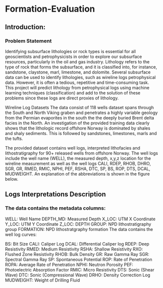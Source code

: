 # Formation-Evaluation

## Introduction:
### Problem Statement
Identifying subsurface lithologies or rock types is essential for all geoscientists and petrophysicists in order to explore our subsurface resources, particularly in the oil and gas industry. Lithology refers to the type of rock that forms the subsurface, and it is classified into, for instance, sandstone, claystone, marl, limestone, and dolomite. Several subsurface data can be used to identify lithologies, such as wireline logs petrophysical data. However, it is often a tedious, repetitive and time-consuming task. This project will predict lithology from petrophysical logs using machine learning techniques (classification) and add to the solution of these problems since these logs are direct proxies of lithology.

Wireline Log Datasets
The data consist of 118 wells dataset spans through the South and North Viking graben and penetrates a highly variable geology from the Permian evaporites in the south the the deeply buried Brent delta facies in the North. An investigation of the provided training data clearly shows that the lithologic record offshore Norway is dominated by shales and shaly sediments. This is followed by sandstones, limestones, marls and the tufts.

The provided dataset contains well logs, interpreted lithofacies and lithostratigraphy for 90+ released wells from offshore Norway. The well logs include the well name (WELL), the measured depth, x,y,z location for the wireline measurement as well as the well logs CALI, RDEP, RHOB, DHRO, SGR, GR, RMED, RMIC, NPHI, PEF, RSHA, DTC, SP, BS, ROP, DTS, DCAL, MUDWEIGHT. An explanation of the abbreviations is shown in the figure below.

## Logs Interpretations Description
### The data contains the metadata columns:

WELL: Well Name
DEPTH_MD: Measured Depth
X_LOC: UTM X Coordinate
Y_LOC: UTM Y Coordinate
Z_LOC: DEPTH
GROUP: NPD lithostratigraphy group
FORMATION: NPD lithostratgraphy formation
The data contains the well log curves:

BS: Bit Size
CALI: Caliper Log
DCAL: Differential Caliper log
RDEP: Deep Resistivity
RMED: Medium Resistivity
RSHA: Shallow Resistivity
RXO: Flushed Zone Resistivity
RHOB: Bulk Density
GR: Raw Gamma Ray
SGR: Spectral Gamma Ray
SP: Spontaneous Potential
ROP: Rate of Penetration
ROPA: Average Rate of Penetration
NPHI: Neutron Porosity
PEF: Photoelectric Absorption Factor
RMIC: Micro Resistivity
DTS: Sonic (Shear Wave)
DTC: Sonic (Compressional Wave)
DRHO: Density Correction Log
MUDWEIGHT: Weight of Drilling Fluid
